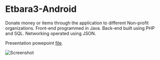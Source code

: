 ﻿# Etbara3-Android

Donate money or items through the application to different Non-profit organizations. Front-end programmed in Java. Back-end built using PHP and SQL.  Networking operated using JSON.


Presentation powepoint [file](https://github.com/karimatwa/Etbara3-Android/blob/master/Etbara3%20Pres.pptx?raw=true).

![Screenshot](photo(1).png)
